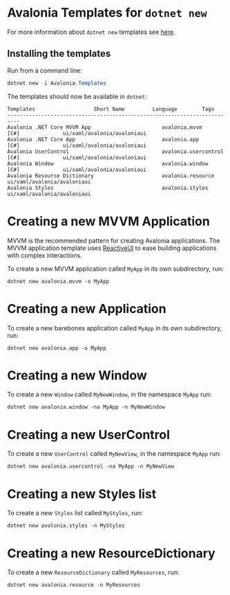 # Avalonia Templates for `dotnet new`

For more information about `dotnet new` templates see [here](https://blogs.msdn.microsoft.com/dotnet/2017/04/02/how-to-create-your-own-templates-for-dotnet-new/).

## Installing the templates

Run from a command line:

```powershell
dotnet new -i Avalonia.Templates
```

The templates should now be available in `dotnet`:

```
Templates                   Short Name         Language        Tags
--------------------------------------------------------------------------
Avalonia .NET Core MVVM App                       avalonia.mvvm             [C#]              ui/xaml/avalonia/avaloniaui
Avalonia .NET Core App                            avalonia.app              [C#]              ui/xaml/avalonia/avaloniaui
Avalonia UserControl                              avalonia.usercontrol      [C#]              ui/xaml/avalonia/avaloniaui
Avalonia Window                                   avalonia.window           [C#]              ui/xaml/avalonia/avaloniaui
Avalonia Resource Dictionary                      avalonia.resource                           ui/xaml/avalonia/avaloniaui
Avalonia Styles                                   avalonia.styles                             ui/xaml/avalonia/avaloniaui
```

# Creating a new MVVM Application

MVVM is the recommended pattern for creating Avalonia applications. The MVVM application template
uses [ReactiveUI](https://reactiveui.net/) to ease building applications with complex interactions.

To create a new MVVM application called `MyApp` in its own subdirectory, run:

```
dotnet new avalonia.mvvm -o MyApp
```

# Creating a new Application

To create a new barebones application called `MyApp` in its own subdirectory, run:

```
dotnet new avalonia.app -o MyApp
```

# Creating a new Window

To create a new `Window` called `MyNewWindow`, in the namespace `MyApp` run:

```
dotnet new avalonia.window -na MyApp -n MyNewWindow
```

# Creating a new UserControl

To create a new `UserControl` called `MyNewView`, in the namespace `MyApp` run:

```
dotnet new avalonia.usercontrol -na MyApp -n MyNewView
```

# Creating a new Styles list

To create a new `Styles` list called `MyStyles`, run:

```
dotnet new avalonia.styles -n MyStyles
```

# Creating a new ResourceDictionary

To create a new `ResourceDictionary` called `MyResources`, run:

```
dotnet new avalonia.resource -n MyResources
```
